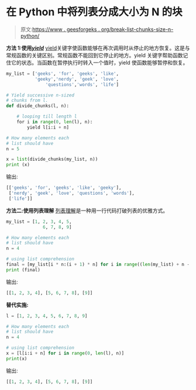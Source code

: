# 在 Python 中将列表分成大小为 N 的块

> 原文:[https://www . geesforgeks . org/break-list-chunks-size-n-python/](https://www.geeksforgeeks.org/break-list-chunks-size-n-python/)

**方法 1:使用[*yield*](https://www.geeksforgeeks.org/use-yield-keyword-instead-return-keyword-python/https://www.geeksforgeeks.org/use-yield-keyword-instead-return-keyword-python/)**
[yield](https://www.geeksforgeeks.org/use-yield-keyword-instead-return-keyword-python/)关键字使函数能够在再次调用时从停止的地方恢复。这是与常规函数的关键区别。常规函数不能回到它停止的地方。yield 关键字帮助函数记住它的状态。当函数在暂停执行时转入一个值时，yield 使函数能够暂停和恢复。

```py
my_list = ['geeks', 'for', 'geeks', 'like',
           'geeky','nerdy', 'geek', 'love',
               'questions','words', 'life']

# Yield successive n-sized
# chunks from l.
def divide_chunks(l, n):

    # looping till length l
    for i in range(0, len(l), n): 
        yield l[i:i + n]

# How many elements each
# list should have
n = 5

x = list(divide_chunks(my_list, n))
print (x)
```

输出:

```py
[['geeks', 'for', 'geeks', 'like', 'geeky'], 
 ['nerdy', 'geek', 'love', 'questions', 'words'], 
 ['life']]

```

**方法二:使用列表理解**
[列表理解](https://www.geeksforgeeks.org/python-list-comprehension-and-slicing/)是一种用一行代码打破列表的优雅方式。

```py
my_list = [1, 2, 3, 4, 5,
              6, 7, 8, 9]

# How many elements each
# list should have
n = 4 

# using list comprehension
final = [my_list[i * n:(i + 1) * n] for i in range((len(my_list) + n - 1) // n )] 
print (final)
```

输出:

```py
[[1, 2, 3, 4], [5, 6, 7, 8], [9]]

```

**替代实施:**

```py
l = [1, 2, 3, 4, 5, 6, 7, 8, 9] 

# How many elements each 
# list should have 
n = 4

# using list comprehension 
x = [l[i:i + n] for i in range(0, len(l), n)] 
print(x)
```

输出:

```py
[[1, 2, 3, 4], [5, 6, 7, 8], [9]]

```